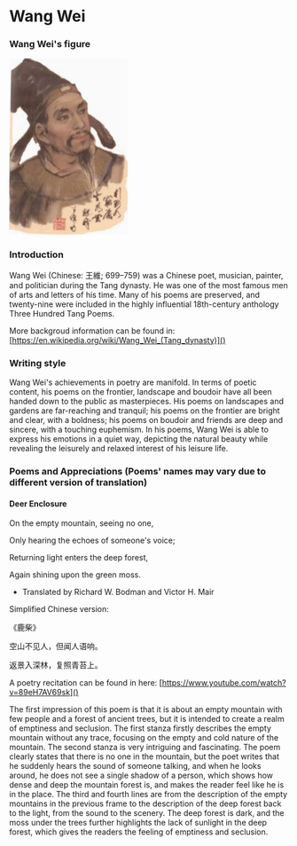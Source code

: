 # Wang Wei

### Wang Wei's figure

![](ww.jpg)

### Introduction

Wang Wei (Chinese: 王維; 699–759) was a Chinese poet, musician, painter, and politician during the Tang dynasty. He was one of the most famous men of arts and letters of his time. Many of his poems are preserved, and twenty-nine were included in the highly influential 18th-century anthology Three Hundred Tang Poems.

More backgroud information can be found in: [https://en.wikipedia.org/wiki/Wang_Wei_(Tang_dynasty)]()

### Writing style

Wang Wei's achievements in poetry are manifold. In terms of poetic content, his poems on the frontier, landscape and boudoir have all been handed down to the public as masterpieces. His poems on landscapes and gardens are far-reaching and tranquil; his poems on the frontier are bright and clear, with a boldness; his poems on boudoir and friends are deep and sincere, with a touching euphemism. In his poems, Wang Wei is able to express his emotions in a quiet way, depicting the natural beauty while revealing the leisurely and relaxed interest of his leisure life.


### Poems and Appreciations (Poems' names may vary due to different version of translation)

#### Deer Enclosure

On the empty mountain, seeing no one,

Only hearing the echoes of someone's voice;

Returning light enters the deep forest,

Again shining upon the green moss.

- Translated by Richard W. Bodman and Victor H. Mair

Simplified Chinese version:

《鹿柴》

空山不见人，但闻人语响。

返景入深林，复照青苔上。


A poetry recitation can be found in here: [https://www.youtube.com/watch?v=89eH7AV69sk]()


The first impression of this poem is that it is about an empty mountain with few people and a forest of ancient trees, but it is intended to create a realm of emptiness and seclusion. The first stanza firstly describes the empty mountain without any trace, focusing on the empty and cold nature of the mountain. The second stanza is very intriguing and fascinating. The poem clearly states that there is no one in the mountain, but the poet writes that he suddenly hears the sound of someone talking, and when he looks around, he does not see a single shadow of a person, which shows how dense and deep the mountain forest is, and makes the reader feel like he is in the place. The third and fourth lines are from the description of the empty mountains in the previous frame to the description of the deep forest back to the light, from the sound to the scenery. The deep forest is dark, and the moss under the trees further highlights the lack of sunlight in the deep forest, which gives the readers the feeling of emptiness and seclusion.
